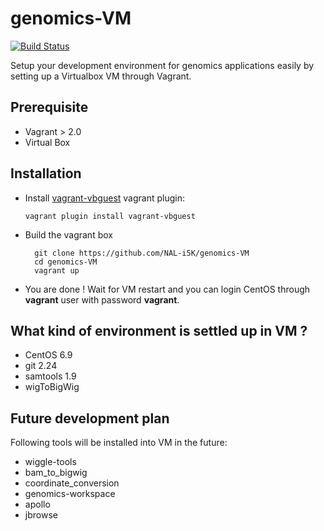 # genomics-VM

[![Build Status](https://travis-ci.org/NAL-i5K/genomics-VM.svg?branch=master)](https://travis-ci.org/NAL-i5K/genomics-VM)

Setup your development environment for genomics applications easily by setting up a Virtualbox VM through Vagrant.

## Prerequisite

- Vagrant > 2.0
- Virtual Box

## Installation

- Install [vagrant-vbguest](https://github.com/dotless-de/vagrant-vbguest) vagrant plugin:

  `vagrant plugin install vagrant-vbguest`

- Build the vagrant box

  ``` shell
    git clone https://github.com/NAL-i5K/genomics-VM
    cd genomics-VM
    vagrant up
  ```

- You are done ! Wait for VM restart and you can login CentOS through **vagrant** user with password **vagrant**.

## What kind of environment is settled up in VM ?

- CentOS 6.9
- git 2.24
- samtools 1.9
- wigToBigWig

## Future development plan

Following tools will be installed into VM in the future:

- wiggle-tools
- bam_to_bigwig
- coordinate_conversion
- genomics-workspace
- apollo
- jbrowse
